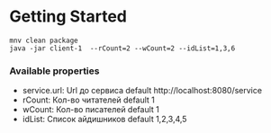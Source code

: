 # Getting Started

```
mnv clean package
java -jar client-1  --rCount=2 --wCount=2 --idList=1,3,6
```

### Available properties

- service.url: Url до сервиса default http://localhost:8080/service
- rCount: Кол-во читателей default 1
- wCount: Кол-во писателей default 1
- idList: Список айдишников default 1,2,3,4,5

